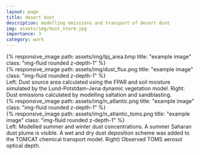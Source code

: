 ```yaml
---
layout: page
title: desert dust
description: modelling emissions and transport of desert dust    
img: assets/img/dust_storm.jpg
importance: 3
category: work
---
```


<div class="row">
    <div class="col-sm mt-3 mt-md-0">
        {% responsive_image path: assets/img/lpj_area.bmp title: "example image" class: "img-fluid rounded z-depth-1" %}
    </div>
    <div class="col-sm mt-3 mt-md-0">
        {% responsive_image path: assets/img/dust_flux.png title: "example image" class: "img-fluid rounded z-depth-1" %}
    </div>   
</div>
<div class="caption">
    Left: Dust source area calculated using the FPAR and soil moisture simulated by the Lund-Potstdam-Jena dynamic vegetation model. Right: Dust emissions calculated by modelling saltation and sandblasting. 
</div>


<div class="row">
    <div class="col-sm mt-3 mt-md-0">
        {% responsive_image path: assets/img/n_atlantic.png title: "example image" class: "img-fluid rounded z-depth-1" %}
    </div>
    <div class="col-sm mt-3 mt-md-0">
        {% responsive_image path: assets/img/n_atlantic_toms.png title: "example image" class: "img-fluid rounded z-depth-1" %}
    </div>   
</div>
<div class="caption">
    Left: Modelled summer and winter dust concentrations. A summer Saharan dust plume is visible. A wet and dry dust deposition scheme was added to the TOMCAT chemical transport model. Right) Observed TOMS aerosol optical depth.   
</div>






